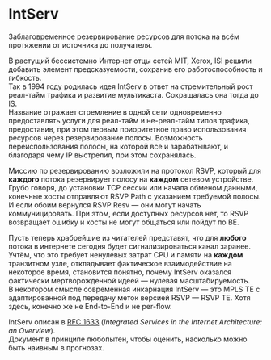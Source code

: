 # IntServ

Заблаговременное резервирование ресурсов для потока на всём протяжении от источника до получателя.  
  
В растущий бессистемно Интернет отцы сетей MIT, Xerox, ISI решили добавить элемент предсказуемости, сохранив его работоспособность и гибкость.  
Так в 1994 году родилась идея IntServ в ответ на стремительный рост реал-тайм трафика и развитие мультикаста. Сокращалась она тогда до IS.  
Название отражает стремление в одной сети одновременно предоставлять услуги для реал-тайм и не-реал-тайм типов трафика, предоставив, при этом первым приоритетное право использования ресурсов через резервирование полосы. Возможность переиспользования полосы, на которой все и зарабатывают, и благодаря чему IP выстрелил, при этом сохранялась.   
  
Миссию по резервированию возложили на протокол RSVP, который для **каждого** потока резервирует полосу на **каждом** сетевом устройстве.  
Грубо говоря, до установки TCP сессии или начала обменом данными, конечные хосты отправляют RSVP Path с указанием требуемой полосы. И если обоим вернулся RSVP Resv — они могут начать коммуницировать. При этом, если доступных ресурсов нет, то RSVP возвращает ошибку и хосты не могут общаться или пойдут по BE.  
  
Пусть теперь храбрейшие из читателей представят, что для **любого** потока в интернете сегодня будет сигнализироваться канал заранее. Учтём, что это требует ненулевых затрат CPU и памяти на **каждом** транзитном узле, откладывает фактическое взаимодействие на некоторое время, становится понятно, почему IntServ оказался фактически мертворожденной идеей — нулевая масштабируемость.  
В некотором смысле современная инкарнация IntServ — это MPLS TE с адаптированной под передачу меток версией RSVP — RSVP TE. Хотя здесь, конечно же не End-to-End и не per-flow.  
  
IntServ описан в [RFC 1633](https://tools.ietf.org/html/rfc1633) \(_Integrated Services in the Internet Architecture: an Overview_\).  
Документ в принципе любопытен, чтобы оценить, насколько можно быть наивным в прогнозах.



  






